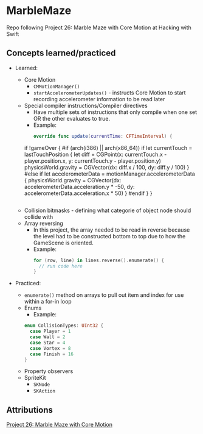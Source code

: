 # MarbleMaze
Repo following Project 26: Marble Maze with Core Motion at Hacking with Swift

## Concepts learned/practiced
* Learned:
  * Core Motion
    * ```CMMotionManager()```
    * ```startAccelerometerUpdates()``` - instructs Core Motion to start recording accelerometer information to be read later
  * Special compiler instructions/Compiler directives
    * Have multiple sets of instructions that only compile when one set OR the other evaluates to true.
    * Example:
      ```Swift
      override func update(currentTime: CFTimeInterval) {
    if !gameOver {
#if (arch(i386) || arch(x86_64))
        if let currentTouch = lastTouchPosition {
            let diff = CGPoint(x: currentTouch.x - player.position.x, y: currentTouch.y - player.position.y)
            physicsWorld.gravity = CGVector(dx: diff.x / 100, dy: diff.y / 100)
        }
#else
        if let accelerometerData = motionManager.accelerometerData {
            physicsWorld.gravity = CGVector(dx: accelerometerData.acceleration.y * -50, dy: accelerometerData.acceleration.x * 50)
        }
#endif
    }
}
      ```
  * Collision bitmasks - defining what categorie of object node should collide with
  * Array reversing
    * In this project, the array needed to be read in reverse because the level had to be constructed bottom to top due to how the GameScene is oriented.
    * Example:
      ```Swift
      for (row, line) in lines.reverse().enumerate() {
        // run code here
      }
      ```
      
* Practiced:
  * ```enumerate()``` method on arrays to pull out item and index for use within a for-in loop
  * Enums
    * Example:
    ```Swift
    enum CollisionTypes: UInt32 {
      case Player = 1
      case Wall = 2
      case Star = 4
      case Vortex = 8
      case Finish = 16
    }
    ```
  * Property observers
  * SpriteKit
    * ```SKNode```
    * ```SKAction```

## Attributions
[Project 26: Marble Maze with Core Motion](https://www.hackingwithswift.com/read/26/overview)
